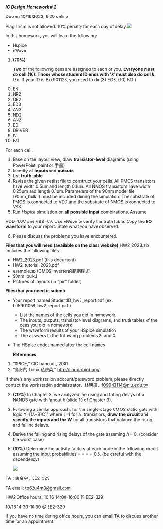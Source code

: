 ***IC Design***  ***Homework # 2***

Due on 10/19/2023, 9:20 online 

Plagiarism is not allowed. 10% penalty for each day of delay.![]([Aspose.Words.7faa3009-5f86-483b-ae22-53f8b2f7016e.001.png](https://github.com/ptchan/Integrated-Circuit-Design-Project1/blob/main/Aspose.Words.7faa3009-5f86-483b-ae22-53f8b2f7016e.001.png))

In this homework, you will learn the following:  

- Hspice  
- nWave 
1. **(70%)**  

   **Two** of the following cells are assigned to each of you. **Everyone must do cell (10). Those whose student ID ends with '*k*' must also do cell *k*.** (Ex. If your ID is Bxx901123, you need to do (3) EO3, (10) FA1.) 

0) EN 
0) NR2 
0) OR2 
0) EO3 
0) AN3 
0) ND2  
0) AN2 
0) EO 
0) DRIVER 
0) IV 
0) FA1  

For each cell,  

1. Base on the layout view, draw **transistor-level** diagrams (using PowerPoint, paint or  手畫)  
1. Identify all **inputs** and **outputs**  
1. List **truth table**  
1. Revise the given netlist file to construct your cells. All PMOS transistors have width 0.5um and length 0.1um. All NMOS transistors have width 0.25um and length 0.1um. Parameters of the 90nm model file (90nm\_bulk.l) must be included during the simulation. The substrate of PMOS is connected to VDD and the substrate of NMOS is connected to VSS.  
1. Run *Hspice* simulation on **all possible input** combinations. Assume 

VDD=1.0V and VSS=0V. Use *nWave* to verify the truth table. Copy the **I/O waveform** to your report. State what you have observed.  

6. Please discuss the problems you have encountered.  

**Files that you will need (available on the class website)**  HW2\_2023.zip includes the following files  

- HW2\_2023.pdf (this document)  
- HW2\_tutorial\_2023.pdf 
- example.sp (CMOS inverter的範例程式) 
- 90nm\_bulk.l 
- Pictures of layouts (in “pic” folder)  

**Files that you need to submit** 

- Your report named StudentID\_hw2\_report.pdf (ex: b05901058\_hw2\_report.pdf ) 
  - List the names of the cells you did in homework. 
  - The inputs, outputs, transistor-level diagrams, and truth tables of the cells you did in homework 
  - The waveform results of your HSpice simulation 
  - The answers to the following problems 2. and 3. 
- The HSpice codes named after the cell names 

  **References**  

1. “SPICE,” CIC handout, 2001  
1. ”鳥哥的 Linux 私房菜,” [http://linux.vbird.org/ ](http://linux.vbird.org/)

If there’s any workstation account/password problem, please directly contact the workstation administrator，林明廣，f[09943114@ntu.edu.tw ](mailto:f09943114@ntu.edu.tw)

2. **(20%)** In Chapter 3, we analyzed the rising and falling delays of a NAND3 gate with fanout *h* (slide 10 of Chapter 3). 
1. Following a similar approach, for the single-stage CMOS static gate with logic Y=[(A+B)C]’, where L=1 for all transistors, **draw the circuit** and **specify the inputs and the W** for all transistors that balance the rising and falling delays. 
1. Derive the falling and rising delays of the gate assuming *h* = 0. (consider the worst case) 
3. **(10%)** Determine the activity factors at each node in the following circuit assuming the input probabilities  = = = = 0.5.  (be careful with the dependency) 

   ![]([Aspose.Words.7faa3009-5f86-483b-ae22-53f8b2f7016e.002.png](https://github.com/ptchan/Integrated-Circuit-Design-Project1/blob/main/Aspose.Words.7faa3009-5f86-483b-ae22-53f8b2f7016e.002.png))

TA：陳帝宇，EE2-329 

TA email: tp62u4m3@gmail.com 

HW2 Office hours:  10/16 14:00-16:00 @ EE2-329 

10/18 14:30-16:30 @ EE2-329 

If you have no time during office hours, you can email TA to discuss another time for an appointment.
